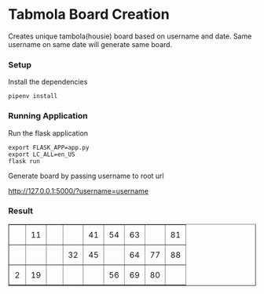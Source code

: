 # Tabmola Board Creation

Creates unique tambola(housie) board based on username and date. Same username on same date will generate same board.


### Setup

Install the dependencies

    pipenv install

### Running Application
Run the flask application

    export FLASK_APP=app.py
    export LC_ALL=en_US
    flask run

Generate board by passing username to root url

http://127.0.0.1:5000/?username=username

### Result

<table border="1">
<tbody>
<tr><td style="padding: 10px;text-align: center;">&nbsp;&nbsp;&nbsp;</td><td style="padding: 10px;text-align: center;">11</td><td style="padding: 10px;text-align: center;">&nbsp;&nbsp;&nbsp;</td><td style="padding: 10px;text-align: center;">&nbsp;&nbsp;&nbsp;</td><td style="padding: 10px;text-align: center;">41</td><td style="padding: 10px;text-align: center;">54</td><td style="padding: 10px;text-align: center;">63</td><td style="padding: 10px;text-align: center;">&nbsp;&nbsp;&nbsp;</td><td style="padding: 10px;text-align: center;">81</td></tr>
<tr><td style="padding: 10px;text-align: center;">&nbsp;&nbsp;&nbsp;</td><td style="padding: 10px;text-align: center;">&nbsp;&nbsp;&nbsp;</td><td style="padding: 10px;text-align: center;">&nbsp;&nbsp;&nbsp;</td><td style="padding: 10px;text-align: center;">32</td><td style="padding: 10px;text-align: center;">45</td><td style="padding: 10px;text-align: center;">&nbsp;&nbsp;&nbsp;</td><td style="padding: 10px;text-align: center;">64</td><td style="padding: 10px;text-align: center;">77</td><td style="padding: 10px;text-align: center;">88</td></tr>
<tr><td style="padding: 10px;text-align: center;">2</td><td style="padding: 10px;text-align: center;">19</td><td style="padding: 10px;text-align: center;">&nbsp;&nbsp;&nbsp;</td><td style="padding: 10px;text-align: center;">&nbsp;&nbsp;&nbsp;</td><td style="padding: 10px;text-align: center;">&nbsp;&nbsp;&nbsp;</td><td style="padding: 10px;text-align: center;">56</td><td style="padding: 10px;text-align: center;">69</td><td style="padding: 10px;text-align: center;">80</td><td style="padding: 10px;text-align: center;">&nbsp;&nbsp;&nbsp;</td></tr>
</tbody>
</table>
